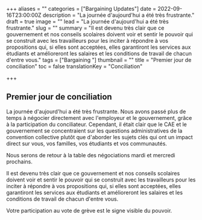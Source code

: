 +++
aliases = ""
categories = ["Bargaining Updates"]
date = 2022-09-16T23:00:00Z
description = "La journée d'aujourd'hui a été très frustrante."
draft = true
image = ""
lead = "La journée d'aujourd'hui a été très frustrante."
slug = ""
summary = "Il est devenu très clair que ce gouvernement et nos conseils scolaires doivent voir et sentir le pouvoir qui se construit avec les travailleurs pour les inciter à répondre à vos propositions qui, si elles sont acceptées, elles garantiront les services aux étudiants et amélioreront les salaires et les conditions de travail de chacun d'entre vous."
tags = ["Bargaining "]
thumbnail = ""
title = "Premier jour de conciliation"
toc = false
translationKey = "Conciliation"

+++
## Premier jour de conciliation

La journée d'aujourd'hui a été très frustrante. Nous avons passé plus de temps à négocier directement avec l'employeur et le gouvernement, grâce à la participation du conciliateur. Cependant, il était clair que le CAE et le gouvernement se concentraient sur les questions administratives de la convention collective plutôt que d'aborder les sujets clés qui ont un impact direct sur vous, vos familles, vos étudiants et vos communautés.

Nous serons de retour à la table des négociations mardi et mercredi prochains.

Il est devenu très clair que ce gouvernement et nos conseils scolaires doivent voir et sentir le pouvoir qui se construit avec les travailleurs pour les inciter à répondre à vos propositions qui, si elles sont acceptées, elles garantiront les services aux étudiants et amélioreront les salaires et les conditions de travail de chacun d'entre vous.

Votre participation au vote de grève est le signe visible du pouvoir.